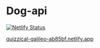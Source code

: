 # Dog-api

[![Netlify Status](https://api.netlify.com/api/v1/badges/e5759852-4e32-4156-bde4-fbb44e9af446/deploy-status)](https://app.netlify.com/sites/quizzical-galileo-ab85bf/deploys)

[quizzical-galileo-ab85bf.netlify.app](quizzical-galileo-ab85bf.netlify.app)

